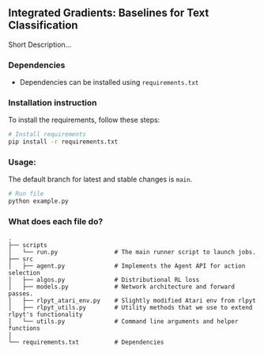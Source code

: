 <!--# iml_project -->
<h2 align="left">
Integrated Gradients: Baselines for Text Classification
</h2>

Short Description...

### Dependencies

- Dependencies can be installed using `requirements.txt`

### Installation instruction
To install the requirements, follow these steps:
```bash
# Install requirements
pip install -r requirements.txt

```

### Usage:
The default branch for latest and stable changes is `main`.
```bash
# Run file
python example.py

```

### What does each file do?

    .
    ├── scripts
    │   └── run.py                # The main runner script to launch jobs.
    ├── src                     
    │   ├── agent.py              # Implements the Agent API for action selection 
    │   ├── algos.py              # Distributional RL loss
    │   ├── models.py             # Network architecture and forward passes.
    │   ├── rlpyt_atari_env.py    # Slightly modified Atari env from rlpyt
    │   ├── rlpyt_utils.py        # Utility methods that we use to extend rlpyt's functionality
    │   └── utils.py              # Command line arguments and helper functions 
    │
    └── requirements.txt          # Dependencies